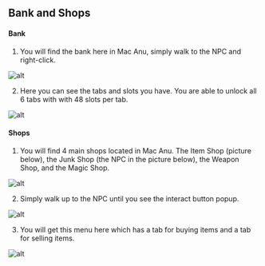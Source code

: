 Bank and Shops
---

<!-- tabs:start -->

#### **Bank**

1. You will find the bank here in Mac Anu, simply walk to the NPC and right-click.

![alt](/img/banking/bank.png)

2. Here you can see the tabs and slots you have. You are able to unlock all 6 tabs with with 48 slots per tab.

![alt](/img/banking/bankgui.png)

#### **Shops**

1. You will find 4 main shops located in Mac Anu. The Item Shop (picture below), the Junk Shop (the NPC in the picture below), the Weapon Shop, and the Magic Shop.

![alt](/img/shop/shop.png)

2. Simply walk up to the NPC until you see the interact button popup.

![alt](/img/shop/interact.png)

3. You will get this menu here which has a tab for buying items and a tab for selling items. 

![alt](/img/shop/shopgui.png)

<!-- tabs:end -->
